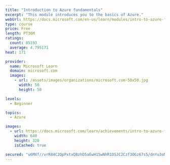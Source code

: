 ```yaml
---
title: "Introduction to Azure fundamentals"
excerpt: "This module introduces you to the basics of Azure."
webUrl: https://docs.microsoft.com/en-us/learn/modules/intro-to-azure-fundamentals/
type: course
price: Free
length: PT36M
ratings:
  count: 85193
  average: 4.795171
heat: 171

provider:
  name: Microsoft Learn
  domain: microsoft.com
  images:
    - url: /assets/images/organizations/microsoft.com-50x50.jpg
      width: 50
      height: 50

levels:
  - Beginner

topics:
  - Azure

images:
  - url: https://docs.microsoft.com/learn/achievements/intro-to-azure-fundamentals-social.png
    width: 640
    height: 320
    isCached: true

secured: "u6MXf//vrR84C2QpPxtxQ8zhD5aEwH15wNhR1OSJC2Czf3OGz67s5/dnYu3oN6X3beLkJYSHlxIVIlIdk2JIOKxOUqOcp55VipNoLjxACzvPVsLPY1cfIzW9jPrY4qIPHhWTKFmJxrnEBTWiF93wlQcjmKhni8gAMVxslBh7vl2M+e5ByfNRm6tj8K2MSXViCrTTpx0ql5uTXGtst80WDguRbVYXqDNrlQjv3HVCjzoJMpwmaebFAgsorJKecI5sq+nd9hCPhcF6U92/p0Sn15Slph69uIkaYTnuuaEtT/DF6j4Xh9qV9fsqlDhd9D/oEzL5Qror4eiuhSzcjBT+fTGMRwZZk2x3wE+0CYq5qmT1nOKk8mkCWTckcCJ4AxF4SPqRvQotqwtQiMj+obiI/8kkSggRRMKLDmnV0XPrkPvP/jKtUkWIr7Nw1W2NXSAb;k/zwifr7H611pfChSZUTQA=="
---
```


